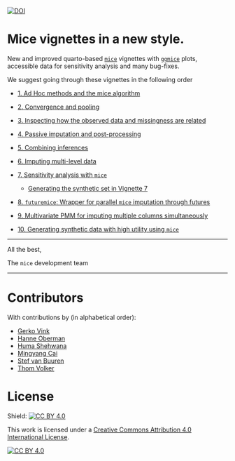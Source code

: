 [![DOI](https://zenodo.org/badge/DOI/10.5281/zenodo.12586939.svg)](https://doi.org/10.5281/zenodo.12586939)

# Mice vignettes in a new style. 
New and improved quarto-based [`mice`](https://www.amices.org) vignettes with [`ggmice`](https://github.com/amices/ggmice) plots, accessible data for sensitivity analysis and many bug-fixes. 

We suggest going through these vignettes in the following order

- [1. Ad Hoc methods and the mice algorithm](1AdHoc/Adhoc_methods_and_mice.html)
- [2. Convergence and pooling](2ConvPool/Convergence_and_pooling.html)
- [3. Inspecting how the observed data and missingness are related](3Inspect/The_imputation_and_nonresponse_models.html)
- [4. Passive imputation and post-processing](4PassivePostProcess/Passive_imputation_and_Post-processing.html)
- [5. Combining inferences](5CombInference/CombiningInferences.html)
- [6. Imputing multi-level data](6MultiLevel/Imputing_multilevel_data.html)
- [7. Sensitivity analysis with `mice`](7Sensitivity/SenstivityAnalysis.html)

  - [Generating the synthetic set in Vignette 7](7Sensitivity/Synthetic_leiden.html)
  
- [8. `futuremice`: Wrapper for parallel `mice` imputation through futures](8FutureMice/Vignette_futuremice.html)
- [9. Multivariate PMM for imputing multiple columns simultaneously](9Mpmm/mpmm_vignette.html)
- [10. Generating synthetic data with high utility using `mice`](10Synthetic/synthetic.html)

---

All the best,

The `mice` development team

---

# Contributors
With contributions by (in alphabetical order): 

- [Gerko Vink](https://www.gerkovink.com)
- [Hanne Oberman](https://hanneoberman.github.io)
- [Huma Shehwana](https://github.com/Huma-Shehwana)
- [Mingyang Cai](https://github.com/Mingyang-Cai)
- [Stef van Buuren](https://stefvanbuuren.name)
- [Thom Volker](https://thomvolker.github.io)

# License
Shield: [![CC BY 4.0][cc-by-shield]][cc-by]

This work is licensed under a
[Creative Commons Attribution 4.0 International License][cc-by].

[![CC BY 4.0][cc-by-image]][cc-by]

[cc-by]: http://creativecommons.org/licenses/by/4.0/
[cc-by-image]: https://i.creativecommons.org/l/by/4.0/88x31.png
[cc-by-shield]: https://img.shields.io/badge/License-CC%20BY%204.0-lightgrey.svg

